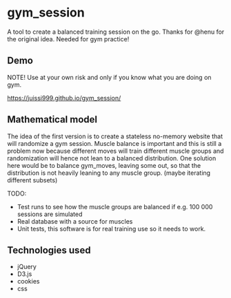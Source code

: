 # gym_session
A tool to create a balanced training session on the go. Thanks for @henu for the original idea. Needed for gym practice!



## Demo

NOTE! Use at your own risk and only if you know what you are doing on gym.

<https://juissi999.github.io/gym_session/>



## Mathematical model

The idea of the first version is to create a stateless no-memory website that will randomize a gym session. Muscle balance is important and this is still a problem now because different moves will train different muscle groups and randomization will hence not lean to a balanced distribution. One solution here would be to balance gym_moves, leaving some out, so that the distribution is not heavily leaning to any muscle group. (maybe iterating different subsets)

TODO:

* Test runs to see how the muscle groups are balanced if e.g. 100 000 sessions are simulated
* Real database with a source for muscles
* Unit tests, this software is for real training use so it needs to work.



## Technologies used

* jQuery
* D3.js
* cookies
* css